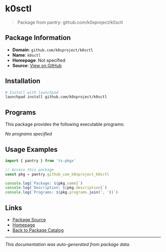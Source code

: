 # k0sctl

> Package from pantry: github.com/k0sproject/k0sctl

## Package Information

- **Domain**: `github.com/k0sproject/k0sctl`
- **Name**: `k0sctl`
- **Homepage**: Not specified
- **Source**: [View on GitHub](https://github.com/pkgxdev/pantry/tree/main/projects/github.com/k0sproject/k0sctl/package.yml)

## Installation

```bash
# Install with launchpad
launchpad install github.com/k0sproject/k0sctl
```

## Programs

This package provides the following executable programs:

*No programs specified*

## Usage Examples

```typescript
import { pantry } from 'ts-pkgx'

// Access this package
const pkg = pantry.github_com_k0sproject_k0sctl

console.log(`Package: ${pkg.name}`)
console.log(`Description: ${pkg.description}`)
console.log(`Programs: ${pkg.programs.join(', ')}`)
```

## Links

- [Package Source](https://github.com/pkgxdev/pantry/tree/main/projects/github.com/k0sproject/k0sctl/package.yml)
- [Homepage](#)
- [Back to Package Catalog](../package-catalog.md)

---

*This documentation was auto-generated from package data.*
